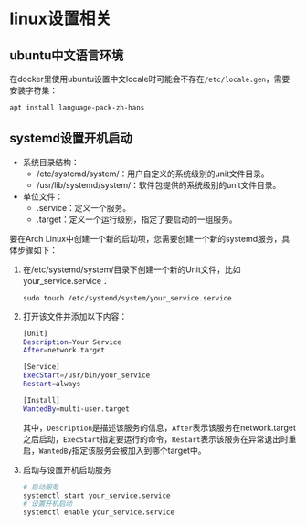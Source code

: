 # linux设置相关

## ubuntu中文语言环境

在docker里使用ubuntu设置中文locale时可能会不存在`/etc/locale.gen`，需要安装字符集：

```sh
apt install language-pack-zh-hans
```

## systemd设置开机启动

- 系统目录结构：
    - /etc/systemd/system/：用户自定义的系统级别的unit文件目录。
    - /usr/lib/systemd/system/：软件包提供的系统级别的unit文件目录。
- 单位文件：
    - .service：定义一个服务。
    - .target：定义一个运行级别，指定了要启动的一组服务。

要在Arch Linux中创建一个新的启动项，您需要创建一个新的systemd服务，具体步骤如下：

1. 在/etc/systemd/system/目录下创建一个新的Unit文件，比如your_service.service：

    ```
    sudo touch /etc/systemd/system/your_service.service
    ```

2. 打开该文件并添加以下内容：

    ```bash
    [Unit]
    Description=Your Service
    After=network.target

    [Service]
    ExecStart=/usr/bin/your_service
    Restart=always

    [Install]
    WantedBy=multi-user.target
    ```

    其中，`Description`是描述该服务的信息，`After`表示该服务在network.target之后启动，`ExecStart`指定要运行的命令，`Restart`表示该服务在异常退出时重启，`WantedBy`指定该服务会被加入到哪个target中。

3. 启动与设置开机启动服务

    ```sh
    # 启动服务
    systemctl start your_service.service
    # 设置开机启动
    systemctl enable your_service.service
    ```